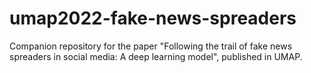# umap2022-fake-news-spreaders
Companion repository for the paper "Following the trail of fake news spreaders in social media: A deep learning model", published in UMAP.
